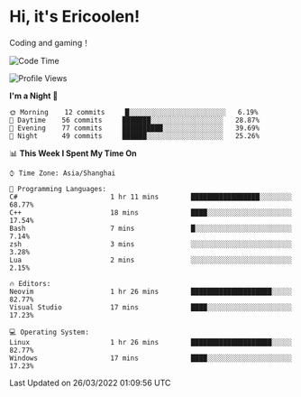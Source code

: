 # Hi, it's Ericoolen!
Coding and gaming！

<!--START_SECTION:waka-->
![Code Time](http://img.shields.io/badge/Code%20Time-190%20hrs%2026%20mins-blue)

![Profile Views](http://img.shields.io/badge/Profile%20Views-2-blue)

**I'm a Night 🦉** 

```text
🌞 Morning    12 commits     █░░░░░░░░░░░░░░░░░░░░░░░░   6.19% 
🌆 Daytime    56 commits     ███████░░░░░░░░░░░░░░░░░░   28.87% 
🌃 Evening    77 commits     ██████████░░░░░░░░░░░░░░░   39.69% 
🌙 Night      49 commits     ██████░░░░░░░░░░░░░░░░░░░   25.26%

```


📊 **This Week I Spent My Time On** 

```text
⌚︎ Time Zone: Asia/Shanghai

💬 Programming Languages: 
C#                       1 hr 11 mins        █████████████████░░░░░░░░   68.77% 
C++                      18 mins             ████░░░░░░░░░░░░░░░░░░░░░   17.54% 
Bash                     7 mins              █░░░░░░░░░░░░░░░░░░░░░░░░   7.14% 
zsh                      3 mins              ░░░░░░░░░░░░░░░░░░░░░░░░░   3.28% 
Lua                      2 mins              ░░░░░░░░░░░░░░░░░░░░░░░░░   2.15%

🔥 Editors: 
Neovim                   1 hr 26 mins        ████████████████████░░░░░   82.77% 
Visual Studio            17 mins             ████░░░░░░░░░░░░░░░░░░░░░   17.23%

💻 Operating System: 
Linux                    1 hr 26 mins        ████████████████████░░░░░   82.77% 
Windows                  17 mins             ████░░░░░░░░░░░░░░░░░░░░░   17.23%

```


 Last Updated on 26/03/2022 01:09:56 UTC
<!--END_SECTION:waka-->

